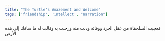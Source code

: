 ```yaml
---
title: "The Turtle's Amazement and Welcome"
tags: ['friendship', 'intellect', "narration"]
---
```


 فعجبت السلحفاة من عقل الجرذ ووفائه ودنت منه ورحبت به وقالت له ما ساقك إلى هذه الأرض
